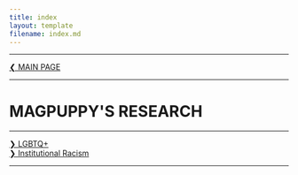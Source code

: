 ```yaml
---
title: index
layout: template
filename: index.md
---
```


- - - -

[❮ MAIN PAGE](index.md)

- - - -

# MAGPUPPY'S RESEARCH

- - - -

[❯ LGBTQ+](lgbtq.md)\
[❯ Institutional Racism](institutionalracism.md)

- - - -
